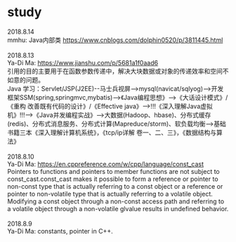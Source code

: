 # study
2018.8.14 <br>
mmhu: Java内部类  https://www.cnblogs.com/dolphin0520/p/3811445.html<br>
<br>
2018.8.13 <br>
Ya-Di Ma:  https://www.jianshu.com/p/5681a1f0aad6 <br>
引用的目的主要用于在函数参数传递中，解决大块数据或对象的传递效率和空间不如意的问题。<br>
Java 学习：Servlet/JSP(J2EE)--马士兵视屏-->mysql(navicat/sqlyog)-->开发框架SSM(spring,springmvc,mybatis)-->《Java编程思想》-->《大话设计模式》/《重构 改善既有代码的设计》/《Effective java》-->!!!《深入理解Java虚拟机》!!!-->《Java并发编程实战》-->大数据(Hadoop、hbase)、分布式缓存(redis)、分布式消息服务、分布式计算(Mapreduce/storm)、软负载均衡-->基础书籍三本《深入理解计算机系统》，《tcp/ip详解 卷一、二、三》，《数据结构与算法》<br>
<br>
2018.8.10 <br>
Ya-Di Ma:  https://en.cppreference.com/w/cpp/language/const_cast <br>
  Pointers to functions and pointers to member functions are not subject to const_cast.const_cast makes it possible to form a reference or pointer to non-const type that is actually referring to a const object or a reference or pointer to non-volatile type that is actually referring to a volatile object. Modifying a const object through a non-const access path and referring to a volatile object through a non-volatile glvalue results in undefined behavior.<br>
<br>
2018.8.9 <br>
Ya-Di Ma: constants, pointer in C++.
